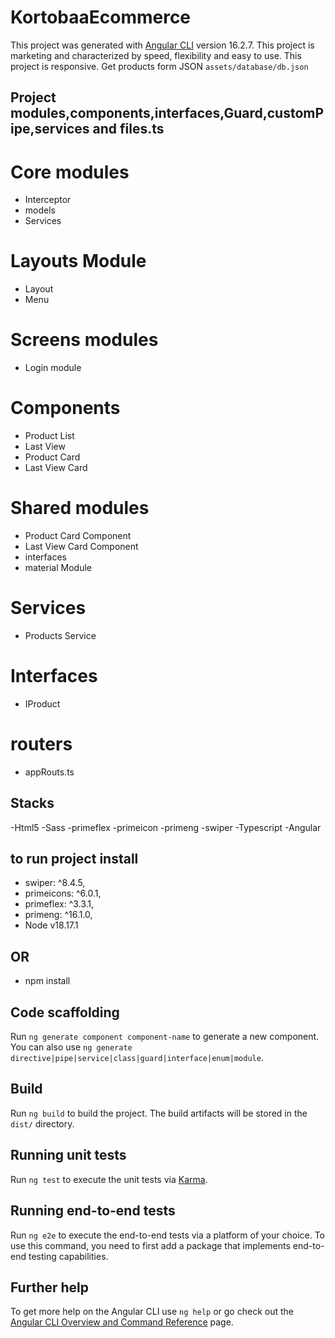 # KortobaaEcommerce

This project was generated with [Angular CLI](https://github.com/angular/angular-cli) version 16.2.7.
This project  is marketing and characterized by speed, flexibility and easy to use.
This project  is responsive.
Get products form JSON `assets/database/db.json`


## Project modules,components,interfaces,Guard,customPipe,services and files.ts
# Core modules 
  - Interceptor
  - models
  - Services
# Layouts Module
  - Layout
  - Menu

# Screens modules 
  - Login module
# Components 
  - Product List
  - Last View
  - Product Card
  - Last View Card
    

  # Shared modules 
  - Product Card Component
  - Last View Card Component
  - interfaces
  - material Module  

 # Services 
  - Products Service


# Interfaces 
  - IProduct


# routers
  - appRouts.ts
##  Stacks

  -Html5
  -Sass 
  -primeflex
  -primeicon
  -primeng
  -swiper
  -Typescript 
  -Angular

## to run project install

  - swiper: ^8.4.5,
  - primeicons: ^6.0.1,
  - primeflex: ^3.3.1,
  - primeng: ^16.1.0,
  - Node v18.17.1
## OR
  - npm install

## Code scaffolding

Run `ng generate component component-name` to generate a new component. You can also use `ng generate directive|pipe|service|class|guard|interface|enum|module`.

## Build

Run `ng build` to build the project. The build artifacts will be stored in the `dist/` directory.

## Running unit tests

Run `ng test` to execute the unit tests via [Karma](https://karma-runner.github.io).

## Running end-to-end tests

Run `ng e2e` to execute the end-to-end tests via a platform of your choice. To use this command, you need to first add a package that implements end-to-end testing capabilities.

## Further help

To get more help on the Angular CLI use `ng help` or go check out the [Angular CLI Overview and Command Reference](https://angular.io/cli) page.

